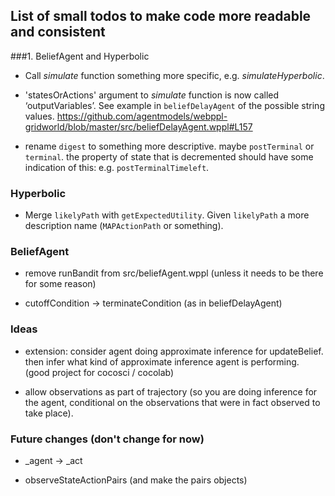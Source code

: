 

## List of small todos to make code more readable and consistent


###1. BeliefAgent and Hyperbolic
- Call *simulate* function something more specific, e.g. *simulateHyperbolic*. 

- 'statesOrActions' argument to *simulate* function is now called ‘outputVariables’. See example in `beliefDelayAgent` of the possible string values.
https://github.com/agentmodels/webppl-gridworld/blob/master/src/beliefDelayAgent.wppl#L157

- rename `digest` to something more descriptive. maybe `postTerminal` or `terminal`. the property of state that is decremented should have some indication of this: e.g. `postTerminalTimeleft`. 

### Hyperbolic
- Merge `likelyPath` with `getExpectedUtility`. Given `likelyPath` a more description name (`MAPActionPath` or something). 


### BeliefAgent
- remove runBandit from src/beliefAgent.wppl (unless it needs to be there for some reason)

- cutoffCondition -> terminateCondition (as in beliefDelayAgent)

### Ideas
- extension: consider agent doing approximate inference for updateBelief. then infer what kind of approximate inference agent is performing. 
(good project for cocosci / cocolab)

- allow observations as part of trajectory (so you are doing inference for the agent, conditional on the observations that were in fact observed to take place). 

### Future changes (don't change for now)

- _agent -> _act

- observeStateActionPairs (and make the pairs objects)

